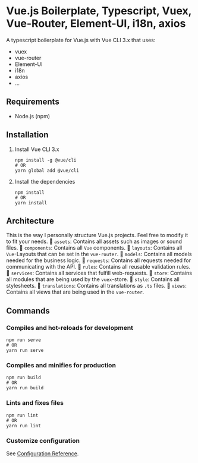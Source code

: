 # Vue.js Boilerplate, Typescript, Vuex, Vue-Router, Element-UI, i18n, axios

A typescript boilerplate for Vue.js with Vue CLI 3.x that uses:
- vuex
- vue-router
- Element-UI
- i18n
- axios
- ...

## Requirements
- Node.js (npm)


## Installation
1. Install Vue CLI 3.x
    ```
    npm install -g @vue/cli
    # OR
    yarn global add @vue/cli
    ```
    
2. Install the dependencies
    ```
    npm install
    # OR
    yarn install
    ```
    
## Architecture
This is the way I personally structure Vue.js projects. Feel free to modify it to fit your needs.
:file_folder: `assets`: Contains all assets such as images or sound files.
:file_folder: `components`: Contains all `Vue` components.
:file_folder: `layouts`: Contains all `Vue`-Layouts that can be set in the `vue-router`.
:file_folder: `models`: Contains all models needed for the business logic.
:file_folder: `requests`: Contains all requests needed for communicating with the API.
:file_folder: `rules`: Contains all reusable validation rules.
:file_folder: `services`: Contains all services that fulfill web-requests.
:file_folder: `store`: Contains all modules that are being used by the `vuex`-store.
:file_folder: `style`: Contains all stylesheets.
:file_folder: `translations`: Contains all translations as `.ts` files.
:file_folder: `views`: Contains all views that are being used in the `vue-router`.


## Commands
### Compiles and hot-reloads for development
```
npm run serve
# OR
yarn run serve
```

### Compiles and minifies for production
```
npm run build
# OR
yarn run build
```

### Lints and fixes files
```
npm run lint
# OR
yarn run lint
```

### Customize configuration
See [Configuration Reference](https://cli.vuejs.org/config/).

